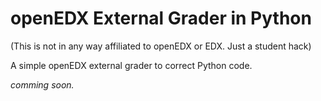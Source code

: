 # openEDX External Grader in Python
(This is not in any way affiliated to openEDX or EDX. Just a student hack)

A simple openEDX external grader to correct Python code.

*comming soon.*
